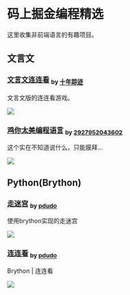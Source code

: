 # 码上掘金编程精选

这里收集非前端语言的有趣项目。

## 文言文

### [文言文连连看](https://code.juejin.cn/pen/7159004559698821128) <sub> by [十年踪迹](https://juejin.cn/user/712139263189303)</sub>

文言文版的连连看游戏。

![](https://p9-juejin.byteimg.com/tos-cn-i-k3u1fbpfcp/9424abb2694443cba4fe6483dfd1c16a~tplv-k3u1fbpfcp-no-mark:400:400:400:0.awebp?)

### [鸡你太美编程语言](https://code.juejin.cn/pen/7158139956887158819) <sub> by [2927952043602](https://juejin.cn/user/400657736535053)</sub>

这个实在不知道说什么，只能膜拜...

![](https://p6-juejin.byteimg.com/tos-cn-i-k3u1fbpfcp/af3f66cde30249e0a5d29de7b9460ace~tplv-k3u1fbpfcp-no-mark:400:400:400:0.awebp?)

## Python(Brython)

### [走迷宫](https://code.juejin.cn/pen/7154683169952759816) <sub> by [pdudo](https://juejin.cn/user/2981531267892856)</sub>

使用brython实现的走迷宫

![](https://p9-juejin.byteimg.com/tos-cn-i-k3u1fbpfcp/273e71b255764c01acc6cecfd07b7896~tplv-k3u1fbpfcp-no-mark:400:400:400:0.awebp?)

### [连连看](https://code.juejin.cn/pen/7159814244257497096) <sub> by [pdudo](https://juejin.cn/user/2981531267892856)</sub>

Brython | 连连看

![](https://p3-juejin.byteimg.com/tos-cn-i-k3u1fbpfcp/d78b3cb3da2c41e5b1bc78e961a9315c~tplv-k3u1fbpfcp-no-mark:400:400:400:0.awebp?)

